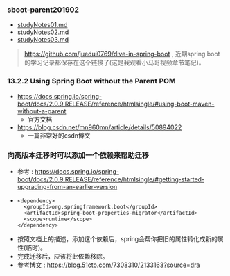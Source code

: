 ### sboot-parent201902

- [studyNotes01.md](./studyNotes01.md)
- [studyNotes02.md](./studyNotes02.md)
- [studyNotes03.md](./studyNotes03.md)

> <https://github.com/juedui0769/dive-in-spring-boot> , 近期spring boot的学习记录都保存在这个链接了(这是我观看小马哥视频章节笔记)。

### 13.2.2 Using Spring Boot without the Parent POM

- <https://docs.spring.io/spring-boot/docs/2.0.9.RELEASE/reference/htmlsingle/#using-boot-maven-without-a-parent>
    - 官方文档
- <https://blog.csdn.net/mn960mn/article/details/50894022>
    - 一篇非常好的csdn博文

### 向高版本迁移时可以添加一个依赖来帮助迁移

- 参考 : <https://docs.spring.io/spring-boot/docs/2.0.9.RELEASE/reference/htmlsingle/#getting-started-upgrading-from-an-earlier-version>
- ```
  <dependency>
  	<groupId>org.springframework.boot</groupId>
  	<artifactId>spring-boot-properties-migrator</artifactId>
  	<scope>runtime</scope>
  </dependency>
  ```
- 按照文档上的描述，添加这个依赖后，spring会帮你把旧的属性转化成新的属性(临时)。
- 完成迁移后，应该将此依赖移除。
- 参考博文 : <https://blog.51cto.com/7308310/2133163?source=dra>





